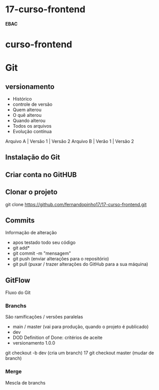 # 17-curso-frontend
#### EBAC
# curso-frontend


# Git
## versionamento
- Histórico
- controle de versão
- Quem alterou
- O quê alterou 
- Quando alterou
- Todos os arquivos
- Evolução contínua

Arquivo A | Versão 1 | Versão 2
Arquivo B | Verão 1  | Versão 2

## Instalação do Git

## Criar conta no GitHUB

## Clonar o projeto
git clone https://github.com/fernandopinho17/17-curso-frontend.git

## Commits
Informação de alteração
- apos testado todo seu código
- git add*
- git commit -m "mensagem"
- git push (enviar alterações para o repositório)
- git pull (puxar / trazer alterações do GitHub para a sua máquina)

## GitFlow
Fluxo do Git

 ### Branchs
 São ramificações / versões paralelas

 - main / master (vai para produção, quando o projeto é publicado)
 - dev
 - DOD Definition of Done: critérios de aceite
 - versionamento 1.0.0

git checkout -b dev (cria um branch) 17
git checkout master (mudar de branch)
### Merge
Mescla de branchs
